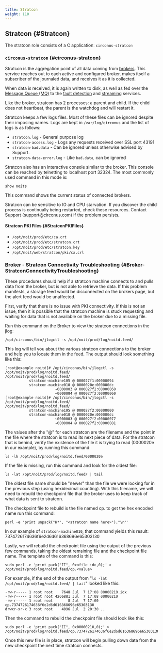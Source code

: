 ```yaml
---
title: Stratcon
weight: 110
---
```


## Stratcon {#Stratcon}
The stratcon role consists of a C application: `circonus-stratcon`


### `circonus-stratcon` {#circonus-stratcon}
Stratcon is the aggregation point of all data coming from [brokers](/Roles/broker.md).  This service reaches out to each active and configured broker, makes itself a subscriber of the journaled data, and receives it as it is collected.

When data is received, it is again written to disk, as well as fed over the [Message Queue (MQ)](/Roles/mq.md) to the [fault detection](/Roles/fault_detection.md) and [streaming](/Roles/web_stream.md) services.

Like the broker, stratcon has 2 processes: a parent and child.  If the child does not heartbeat, the parent is the watchdog and will restart it.

Stratcon keeps a few logs files. Most of these files can be ignored despite their imposing names. Logs are kept in `/var/log/circonus` and the list of logs is as follows:

 * `stratcon.log` - General purpose log
 * `stratcon-access.log` - Logs any requests received over SSL port 43191
 * `stratcon-bad.data` - Can be ignored unless otherwise advised by Support.
 * `stratcon-data-error.log` - Like `bad.data`, can be ignored

Stratcon also has an interactive console similar to the broker.  This console
can be reached by telnetting to localhost port 32324.  The most commonly used
command in this mode is:
```
show noits
```

This command shows the current status of connected brokers.

Stratcon can be sensitive to IO and CPU starvation.  If you discover the child process is continually being restarted, check these resources.  Contact Support (support@circonus.com) if the problem persists.


#### Stratcon PKI Files {#StratconPKIFiles}
 * `/opt/noit/prod/etc/ca.crt`
 * `/opt/noit/prod/etc/stratcon.crt`
 * `/opt/noit/prod/etc/stratcon.key`
 * `/opt/noit/web/stratcon/pki/ca.crl`


### Broker - Stratcon Connectivity Troubleshooting {#Broker-StratconConnectivityTroubleshooting}
These procedures should help if a stratcon machine connects to and pulls data from the broker, but is not able to retrieve the data. If this problem manifests, a storage feed would be disconnected on the brokers page, but the alert feed would be unaffected.

First, verify that there is no issue with PKI connectivity. If this is not an issue, then it is possible that the stratcon machine is stuck requesting and waiting for data that is not available on the broker due to a missing file.

Run this command on the Broker to view the stratcon connections in the jlog:
```
/opt/circonus/bin/jlogctl -s /opt/noit/prod/log/noitd.feed/
```

This log will tell you about the various stratcon connections to the broker and help you to locate them in the feed. The output should look something like this:
```
[root@example noitd]# /opt/circonus/bin/jlogctl -s /opt/noit/prod/log/noitd.feed/
/opt/noit/prod/log/noitd.feed/
           stratcon-machine105 @ 000027f1:00000094
           stratcon-machine010 @ 0000020e:000000dc
                       ~0000003 @ 000027f2:00000060
                       ~0000004 @ 000027f2:00000060
[root@example noitd]# /opt/circonus/bin/jlogctl -s /opt/noit/prod/log/noitd.feed/
/opt/noit/prod/log/noitd.feed/
           stratcon-machine105 @ 000027f2:00000000
           stratcon-machine010 @ 0000020e:000000dc
                       ~0000003 @ 000027f2:00000077
                       ~0000004 @ 000027f2:00000081
```

The values after the "@" for each stratcon are the filename and the point in the file where the stratcon is to read its next piece of data.  For the stratcon that is behind, verify the existence of the file it is trying to read (0000020e in our example), by running this command:

```
ls -lh /opt/noit/prod/log/noitd.feed/0000020e
```

If the file is missing, run this command and look for the oldest file:
```
ls -lat /opt/noit/prod/log/noitd.feed/ | tail
```

The oldest file name should be "newer" than the file we were looking for in the previous step (using hexidecimal counting).  With this filename, we will need to rebuild the checkpoint file that the broker uses to keep track of what data is sent to stratcon.

The checkpoint file to rebuild is the file named cp.<hex encoded stratcon name> to get the hex encoded name run this command:

```
perl -e 'print unpack("H*", "<stratcon name here>")."\n"'
```

In our example of `stratcon-machine010`, that command yields this result: 7374726174636f6e2d6d616368696e65303130

Lastly, we will rebuild the checkpoint file using the output of the previous few commands, taking the oldest remaining file and the checkpoint file name.  The template of the command is this:
```
sudo perl -e 'print pack("II", 0x<file id>,0);' > /opt/noit/prod/log/noitd.feed/cp.<value>
```

For example, if the end of the output from "`ls -lat /opt/noit/prod/log/noitd.feed/ | tail`" looked like this:
```
-rw-r----- 1 root root    7648 Jul  7 17:08 00000210.idx
-rw-r----- 1 root root 4266881 Jul  7 17:08 00000210
-rw-r----- 1 root root       8 Jul  7 17:00 cp.7374726174636f6e2d6d616368696e65303130
drwxr-xr-x 3 root root    4096 Jul  2 20:30 ..
```

Then the command to rebuild the checkpoint file should look like this:
```
sudo perl -e 'print pack("II", 0x00000210,0);' > /opt/noit/prod/log/noitd.feed/cp.7374726174636f6e2d6d616368696e65303130
```

Once this new file is in place, stratcon will begin pulling down data from the new checkpoint the next time stratcon connects.
